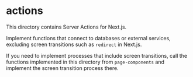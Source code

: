 # actions

This directory contains Server Actions for Next.js.

Implement functions that connect to databases or external services, excluding screen transitions such as `redirect` in Next.js.

If you need to implement processes that include screen transitions, call the functions implemented in this directory from `page-components` and implement the screen transition process there.
